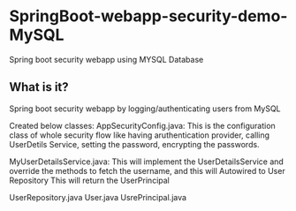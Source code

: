 # SpringBoot-webapp-security-demo-MySQL
Spring boot security webapp using MYSQL Database

What is it?
----------
Spring boot security webapp by logging/authenticating users from MySQL

Created below classes:
AppSecurityConfig.java: This is the configuration class of whole security flow like having aruthentication provider, 
calling UserDetils Service, setting the password, encrypting the passwords.

MyUserDetailsService.java: This will implement the UserDetailsService and override the methods to fetch the username, and this will Autowired to User Repository
This will return the UserPrincipal

UserRepository.java
User.java
UsrePrincipal.java
